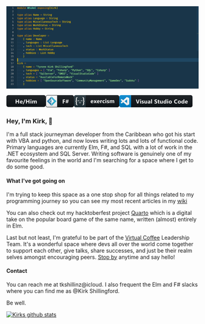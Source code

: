 <img src="https://github.com/tkshill/tkshill/blob/main/wiki_resources/banner.png" alt="banner that has a mock Elm file with my name and details as the data">

![](/wiki_resources/hehim.png)![](/wiki_resources/fsharp.png)![](/wiki_resources/excercism.png)![](/wiki_resources/visualstudio_code.png)

### Hey, I'm Kirk, :wave:

I'm a full stack journeyman developer from the Caribbean who got his start with VBA and python, and now loves writing lots and lots of functional code. Primary languages are currently Elm, F#, and SQL with a lot of work in the .NET ecosystem and SQL Server. Writing software is genuinely one of my favourite feelings in the world and I'm searching for a space where I get to do some good.

#### What I've got going on

I'm trying to keep this space as a one stop shop for all things related to my programming journey so you can see my most recent articles in my [wiki](https://github.com/tkshill/tkshill/wiki)

You can also check out my hacktoberfest project [Quarto](https://github.com/tkshill/Quarto) which is a digital take on the popular board game of the same name, written (almost) entirely in Elm.

Last but not least, I'm grateful to be part of the [Virtual Coffee](https://virtualcoffee.io/members/) Leadership Team. It's a wonderful space where devs all over the world come together to support each other, give talks, share successes, and just be their realm selves amongst encouraging peers. [Stop by](https://virtualcoffee.io/events/) anytime and say hello!

#### Contact

You can reach me at tkshillinz@icloud. I also frequent the Elm and F# slacks where you can find me as @Kirk Shillingford.

Be well.

[![Kirks github stats](https://github-readme-stats.vercel.app/api?username=tkshill&show_icons=true&theme=cobalt)](https://github.com/anuraghazra/github-readme-stats)
